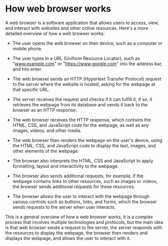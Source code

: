 # How web browser works
A web browser is a software application that allows users to access, view, and interact with websites and other online resources. Here's a more detailed overview of how a web browser works:

- The user opens the web browser on their device, such as a computer or mobile phone.

- The user types in a URL (Uniform Resource Locator), such as "www.example.com" or "https://www.google.com" into the address bar, and hits enter.

- The web browser sends an HTTP (Hypertext Transfer Protocol) request to the server where the website is hosted, asking for the webpage at that specific URL.

- The server receives the request and checks if it can fulfill it, if so, it retrieves the webpage from its database and sends it back to the browser as an HTTP response.

- The web browser receives the HTTP response, which contains the HTML, CSS, and JavaScript code for the webpage, as well as any images, videos, and other media.

- The web browser then renders the webpage on the user's device, using the HTML, CSS, and JavaScript code to display the text, images, and other elements of the webpage.

- The browser also interprets the HTML, CSS and JavaScript to apply formatting, layout and interactivity to the webpage.

- The browser also sends additional requests, for example, if the webpage contains links to other resources, such as images or videos, the browser sends additional requests for these resources.

- The browser allows the user to interact with the webpage through various controls such as buttons, links, and forms, which the browser sends requests to the server when user interacts.

This is a general overview of how a web browser works, it is a complex process that involves multiple technologies and protocols, but the main idea is that web browser sends a request to the server, the server responds with the resources to display the webpage, the browser then renders and displays the webpage, and allows the user to interact with it.
